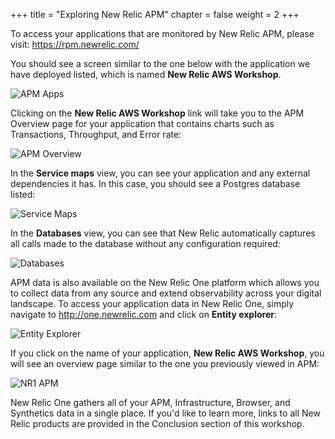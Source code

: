 +++
title = "Exploring New Relic APM"
chapter = false
weight = 2
+++

To access your applications that are monitored by New Relic APM, please visit:  https://rpm.newrelic.com/

You should see a screen similar to the one below with the application we have deployed listed, which is named <b>New Relic AWS Workshop</b>.

![APM Apps](/images/apm-applications.png)

Clicking on the <b>New Relic AWS Workshop</b> link will take you to the APM Overview page for your application that contains charts such as Transactions, Throughput, and Error rate:

![APM Overview](/images/apm-overview.png)

In the <b>Service maps</b> view, you can see your application and any external dependencies it has.  In this case, you should see a Postgres database listed:

![Service Maps](/images/apm-service-maps.png)

In the <b>Databases</b> view, you can see that New Relic automatically captures all calls made to the database without any configuration required:

![Databases](/images/apm-databases.png)

APM data is also available on the New Relic One platform which allows you to collect data from any source and extend observability across your digital landscape.  To access your application data in New Relic One, simply navigate to http://one.newrelic.com and click on <b>Entity explorer</b>:

![Entity Explorer](/images/nr1-entity-explorer.png)
 
If you click on the name of your application, <b>New Relic AWS Workshop</b>, you will see an overview page similar to the one you previously viewed in APM:

![NR1 APM](/images/nr1-apm.png)

New Relic One gathers all of your APM, Infrastructure, Browser, and Synthetics data in a single place.  If you'd like to learn more, links to all New Relic products are provided in the Conclusion section of this workshop.

